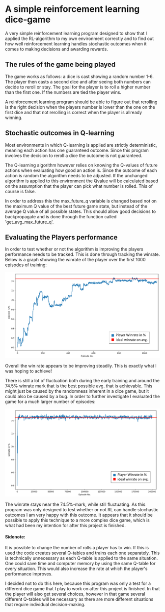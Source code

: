 # A simple reinforcement learning dice-game
A very simple reinforcement learning program designed to show that I applied the RL-algorithm to my own environment correctly
and to find out how well reinforcement learning handles stochastic outcomes when it comes to making decisions and awarding rewards.

## The rules of the game being played
The game works as follows: a dice is cast showing a random number 1-6. The player then casts a second dice and after seeing both numbers can decide to reroll or stay.
The goal for the player is to roll a higher number than the first one. If the numbers are tied the player wins.

A reinforcement learning program should be able to figure out that rerolling is the right decision when the players number is lower than the one on the first dice
and that not rerolling is correct when the player is allready winning.


## Stochastic outcomes in Q-learning

Most environments in which Q-learning is applied are strictly deterministic, meaning each action has one guaranteed outcome. Since this program involves the decision to reroll a dice the outcome is not guaranteed.

The Q-learning algorithm however relies on knowing the Q-values of future actions when evaluating how good an action is. Since the outcome of each action is random the algorithm needs to be adjusted.
If the unchanged algorithm is applied to this environment the Qvalue will be calculated based on the assumption that the player can pick what number is rolled. This of course is false.

In order to address this the max_future_q variable is changed based not on the maximum Q value of the best future game state, but instead of the average Q value of all possible states.
This should allow good decisions to backpropagate and is done through the function called 'get_avg_max_future_q'.


## Evaluating the Players performance

In order to test whether or not the algorithm is improving the players performance needs to be tracked. This is done through tracking the winrate. Below is a graph showing the winrate of the player over the first 1000 episodes of training:

![1k Eps](docs/1kEps100kGames.png)

Overall the win rate appears to be improving steadily. This is exactly what I was hoping to achieve!

There is still a lot of fluctuation both during the early training and around the 74.5% winrate mark that is the best possible avg. that is achievable. This might just be caused by the randomness inherent in a dice game, but it could also be caused by a bug.
In order to further investigate I evaluated the game for a much larger number of episodes:

![1k Eps](docs/200kEps75kGames.png)

The winrate stays near the 74.5%-mark, while still fluctuating. As this program was only designed to test whether or not RL can handle stochastic outcomes I am very happy with this outcome.
It appears that it should be possible to apply this technique to a more complex dice game, which is what had been my intention for after this project is finished.


#### Sidenote:

It is possible to change the number of rolls a player has to win. If this is used the code creates several Q-tables and trains each one separately. This is technically unnecessary as each Q-table is applied to the same situation.
One could save time and computer memory by using the same Q-table for every situation. This would also increase the rate at which the player's performance improves.

I decided not to do this here, because this program was only a test for a different dice game that I play to work on after this project is finished.
In that the player will also get several choices, however in that game several different Q-tables will be necessary as there are more different situations that require individual decision-making.

